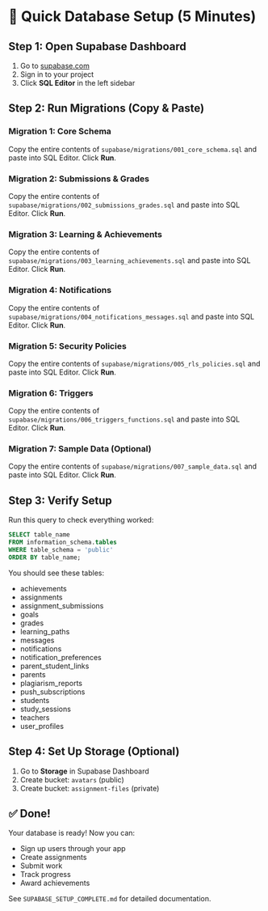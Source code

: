 # 🚀 Quick Database Setup (5 Minutes)

## Step 1: Open Supabase Dashboard
1. Go to [supabase.com](https://supabase.com)
2. Sign in to your project
3. Click **SQL Editor** in the left sidebar

## Step 2: Run Migrations (Copy & Paste)

### Migration 1: Core Schema
Copy the entire contents of `supabase/migrations/001_core_schema.sql` and paste into SQL Editor. Click **Run**.

### Migration 2: Submissions & Grades
Copy the entire contents of `supabase/migrations/002_submissions_grades.sql` and paste into SQL Editor. Click **Run**.

### Migration 3: Learning & Achievements
Copy the entire contents of `supabase/migrations/003_learning_achievements.sql` and paste into SQL Editor. Click **Run**.

### Migration 4: Notifications
Copy the entire contents of `supabase/migrations/004_notifications_messages.sql` and paste into SQL Editor. Click **Run**.

### Migration 5: Security Policies
Copy the entire contents of `supabase/migrations/005_rls_policies.sql` and paste into SQL Editor. Click **Run**.

### Migration 6: Triggers
Copy the entire contents of `supabase/migrations/006_triggers_functions.sql` and paste into SQL Editor. Click **Run**.

### Migration 7: Sample Data (Optional)
Copy the entire contents of `supabase/migrations/007_sample_data.sql` and paste into SQL Editor. Click **Run**.

## Step 3: Verify Setup

Run this query to check everything worked:

```sql
SELECT table_name 
FROM information_schema.tables 
WHERE table_schema = 'public'
ORDER BY table_name;
```

You should see these tables:
- achievements
- assignments
- assignment_submissions
- goals
- grades
- learning_paths
- messages
- notifications
- notification_preferences
- parent_student_links
- parents
- plagiarism_reports
- push_subscriptions
- students
- study_sessions
- teachers
- user_profiles

## Step 4: Set Up Storage (Optional)

1. Go to **Storage** in Supabase Dashboard
2. Create bucket: `avatars` (public)
3. Create bucket: `assignment-files` (private)

## ✅ Done!

Your database is ready! Now you can:
- Sign up users through your app
- Create assignments
- Submit work
- Track progress
- Award achievements

See `SUPABASE_SETUP_COMPLETE.md` for detailed documentation.
